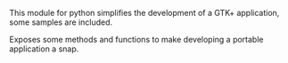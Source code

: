This module for python simplifies the development of a GTK+ application, some samples are included.

Exposes some methods and functions to make developing a portable application a snap.